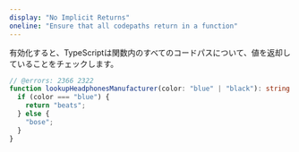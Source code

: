 ```yaml
---
display: "No Implicit Returns"
oneline: "Ensure that all codepaths return in a function"
---
```


有効化すると、TypeScriptは関数内のすべてのコードパスについて、値を返却していることをチェックします。

```ts twoslash
// @errors: 2366 2322
function lookupHeadphonesManufacturer(color: "blue" | "black"): string {
  if (color === "blue") {
    return "beats";
  } else {
    "bose";
  }
}
```
